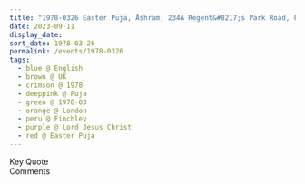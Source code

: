```yaml
---
title: "1978-0326 Easter Pūjā, Āśhram, 234A Regent&#8217;s Park Road, Finchley, London, UK"
date: 2023-09-11
display_date: 
sort_date: 1978-03-26
permalink: /events/1978-0326
tags:
  - blue @ English
  - brown @ UK
  - crimson @ 1978
  - deeppink @ Puja
  - green @ 1978-03
  - orange @ London
  - peru @ Finchley
  - purple @ Lord Jesus Christ
  - red @ Easter Puja
---
```


<wave-list>
  <list-title color="green" width="75">Key Quote</list-title>
  <list-item color="BlanchedAlmond"  width="200"></list-item>
  <list-item color="Lavender"></list-item>
  <list-item color="BlanchedAlmond"></list-item>
</wave-list>

<br>

<wave-list>
  <list-title color="green" width="75">Comments</list-title>
  <list-item color="BlanchedAlmond"  width="200"></list-item>
  <list-item color="Lavender"></list-item>
  <list-item color="BlanchedAlmond"></list-item>
</wave-list>
